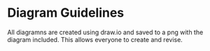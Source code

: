 # Diagram Guidelines

All diagramns are created using draw.io and saved to a png with the diagram included. This allows everyone to create and revise.


